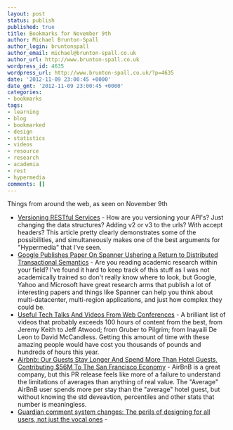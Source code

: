 ```yaml
---
layout: post
status: publish
published: true
title: Bookmarks for November 9th
author: Michael Brunton-Spall
author_login: bruntonspall
author_email: michael@brunton-spall.co.uk
author_url: http://www.brunton-spall.co.uk
wordpress_id: 4635
wordpress_url: http://www.brunton-spall.co.uk/?p=4635
date: '2012-11-09 23:00:45 +0000'
date_gmt: '2012-11-09 23:00:45 +0000'
categories:
- bookmarks
tags:
- learning
- blog
- bookmarked
- design
- statistics
- videos
- resource
- research
- academia
- rest
- hypermedia
comments: []
---
```

<p>Things from around the web, as seen on November 9th</p>
<ul>
<li><a href="http://feedproxy.google.com/~r/CodeBetter/~3/C6M8f65VvaA/">Versioning RESTful Services</a> - How are you versioning your API&#039;s? Just changing the data structures? Adding v2 or v3 to the urls? With accept headers?  This article pretty clearly demonstrates some of the possibilities, and simultaneously makes one of the best arguments for &quot;Hypermedia&quot; that I&#039;ve seen.</li>
<li><a href="http://www.infoq.com/news/2012/10/google-spanner">Google Publishes Paper On Spanner Ushering a Return to Distributed Transactional Semantics</a> - Are you reading academic research within your field?  I&#039;ve found it hard to keep track of this stuff as I was not academically trained so don&#039;t really know where to look, but Google, Yahoo and Microsoft have great research arms that publish a lot of interesting papers and things like Spanner can help you think about multi-datacenter, multi-region applications, and just how complex they could be.</li>
<li><a href="http://www.smashingmagazine.com/2012/11/09/useful-tech-talks-videos-web-conferences/">Useful Tech Talks And Videos From Web Conferences</a> - A brilliant list of videos that probably exceeds 100 hours of content from the best, from Jeremy Keith to Jeff Atwood; from Gruber to Pilgrim; from Inayaili De Leon to David McCandless.  Getting this amount of time with these amazing people would have cost you thousands of pounds and hundreds of hours this year.</li>
<li><a href="http://feedproxy.google.com/~r/Techcrunch/~3/xb5LLOO4_2c/">Airbnb: Our Guests Stay Longer And Spend More Than Hotel Guests, Contributing $56M To The San Francisco Economy</a> - AirBnB is a great company, but this PR release feels like more of a failure to understand the limitations of averages than anything of real value.  The &quot;Average&quot; AirBnB user spends more per stay than the &quot;average&quot; hotel guest, but without knowing the std deveavtion, percentiles and other stats that number is meaningless.</li>
<li><a href="http://www.currybet.net/cbet_blog/2012/11/guardian-comment-system-changes.php">Guardian comment system changes: The perils of designing for all users, not just the vocal ones</a> - </li>
</ul>

